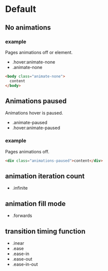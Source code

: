 # Default

## No animations

### example

Pages animations off or element.

- .hover:animate-none
- .animate-none

```html
<body class="animate-none">
  content
</body>
```

## Animations paused

Animations hover is paused.

- .animate-paused
- .hover:animate-paused

### example

Pages animations off.

```html
<div class="animations-paused">content</div>
```

## animation iteration count

- .infinite

## animation fill mode

- .forwards

## transition timing function

- .inear
- .ease
- .ease-in
- .ease-out
- .ease-in-out
